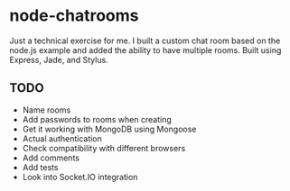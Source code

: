 node-chatrooms
==============

Just a technical exercise for me. I built a custom chat room based on the
node.js example and added the ability to have multiple rooms. Built using Express,
Jade, and Stylus.

TODO
----

* Name rooms
* Add passwords to rooms when creating
* Get it working with MongoDB using Mongoose
* Actual authentication
* Check compatibility with different browsers
* Add comments
* Add tests
* Look into Socket.IO integration
